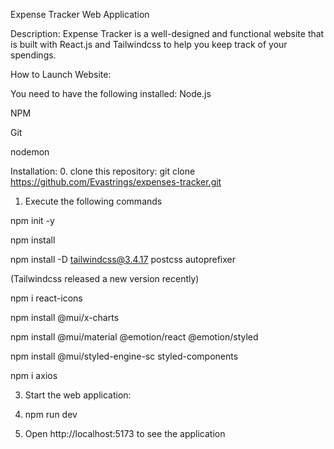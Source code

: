 Expense Tracker Web Application 

Description: Expense Tracker is a well-designed and functional website that is built with React.js and Tailwindcss to help you keep track of your spendings.

How to Launch Website:

You need to have the following installed:
Node.js

NPM 

Git

nodemon


Installation: 
0. clone this repository: 
git clone https://github.com/Evastrings/expenses-tracker.git

1. Execute the following commands

npm init -y

npm install

npm install -D tailwindcss@3.4.17 postcss autoprefixer

(Tailwindcss released a new version recently)

npm i react-icons

npm install @mui/x-charts

npm install @mui/material @emotion/react @emotion/styled

npm install @mui/styled-engine-sc styled-components

npm i axios


3. Start the web application:
4. npm run dev

5. Open http://localhost:5173 to see the application
   
